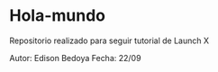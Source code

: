 # Hola-mundo
Repositorio realizado para seguir tutorial de Launch X


Autor: Edison Bedoya
Fecha: 22/09
